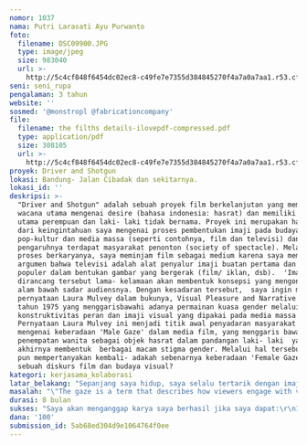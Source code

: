 ```yaml
---
nomor: 1037
nama: Putri Larasati Ayu Purwanto
foto:
  filename: DSC09900.JPG
  type: image/jpeg
  size: 983040
  url: >-
    http://5c4cf848f6454dc02ec8-c49fe7e7355d384845270f4a7a0a7aa1.r53.cf2.rackcdn.com/e0969e83-f290-4723-87c5-253091e5f510/DSC09900.JPG
seni: seni_rupa
pengalaman: 3 tahun
website: ''
sosmed: '@monstropl @fabricationcompany'
file:
  filename: the filths details-ilovepdf-compressed.pdf
  type: application/pdf
  size: 308105
  url: >-
    http://5c4cf848f6454dc02ec8-c49fe7e7355d384845270f4a7a0a7aa1.r53.cf2.rackcdn.com/64d3869b-ee1f-4d2b-9e4b-095af912d799/the%20filths%20details-ilovepdf-compressed.pdf
proyek: Driver and Shotgun
lokasi: Bandung- Jalan Cibadak dan sekitarnya.
lokasi_id: ''
deskripsi: >-
  "Driver and Shotgun" adalah sebuah proyek film berkelanjutan yang memiliki
  wacana utama mengenai desire (bahasa indonesia: hasrat) dan memiliki tokoh
  utama perempuan dan laki- laki tidak bernama. Proyek ini merupakan hasil studi
  dari keingintahuan saya mengenai proses pembentukan imaji pada budaya
  pop-kultur dan media massa (seperti contohnya, film dan televisi) dan
  pengaruhnya terdapat masyarakat penonton (society of spectacle). Melalui
  proses berkaryanya, saya meminjam film sebagai medium karena saya memiliki
  argumen bahwa televisi adalah alat penyalur imaji buatan pertama dan paling
  populer dalam bentukan gambar yang bergerak (film/ iklan, dsb).  'Imaji' yang
  dirancang tersebut lama- kelamaan akan membentuk konsepsi yang mengonstruksi
  alam bawah sadar audiensnya. Dengan kesadaran tersebut,  saya ingin merangkum
  pernyataan Laura Mulvey dalam bukunya, Visual Pleasure and Narrative Cinema di
  tahun 1975 yang menggarisbawahi adanya permainan kuasa gender melalui
  konstruktivitas peran dan imaji visual yang dipakai pada media massa.
  Pernyataan Laura Mulvey ini menjadi titik awal penyadaran masyarakat luas
  mengenai keberadaan 'Male Gaze' dalam media film, yang menggaris bawahi
  penempatan wanita sebagai objek hasrat dalam pandangan laki- laki  yang pada
  akhirnya membentuk  berbagai macam stigma gender. Melalui hal tersebut, saya
  pun mempertanyakan kembali- adakah sebenarnya keberadaan 'Female Gaze' dalam
  sebuah diskurs film dan budaya visual?  
kategori: kerjasama_kolaborasi
latar_belakang: "Sepanjang saya hidup, saya selalu tertarik dengan imaji (gambaran;kesan;bayang- bayang) yang dibentuk oleh media massa. Seperti contohnya, iklan cetak atau digital, film, dan foto . Saya tertarik dengan hubungan 'konspiratif' antara konsep awal dan eksekusi imaji yang dibuat hingga pada akhirnya dapat melahirkan sebuah pandangan baru dalam masyarakat yang diawali dari buah hasil kampanye iklan dan  atau publikasi dari 'imaji' tersebut. Menurut saya, saya  (beserta kawan- kawan lain) di Indonesia yang lahir dan hidup di era 90- an, merupakan generasi yang amerika sebut sebagai \"picture generation\" atau orang orang yang lahir ke dalam  dunia penuh komodifikasi, iklan, dan era televisi, dan membuat saya (dan kawan kawan lain) menganggap awam hal tersebut dan dengan mudahnya mengimplementasikan identitas media massa pada identitas pribadi. (It was the sea of images into which they were born—the media culture of movies and television, popular music, and magazines -Themetropolitanmuseumofart/picturegeneration)\r\n\r\nHal tersebut saya anggap menarik, menyadari peran dari 'imaji' nyatanya begitu besar dalam dunia kami. Saya pun mulai bekerja dengan medium yang memiliki sifat 'pictorial value'- atau berkutat di konstruksi gambar seperti fotografi,dan film. Saya berusaha memasukkan nilai budaya internet yang banal dan biasa membuat  generasi dewasa ini tertarik untuk 'melihat lebih dekat'.\r\n\r\n"
masalah: "\"The gaze is a term that describes how viewers engage with visual media. The viewers recognize woman's identifier and attracted even before they learn about their name. She will not have personal information, what counts is what heroine provokes, or rather what she represents\" -Budd Boetticher, 1950.\r\n\r\nKetertarikan saya terhadap dunia film berawal dari studi dan observasi visual saya terhadap jenis karakter film yang biasa terdapat dalam medium tersebut. Beberapa character archetype/ karakter ikonik dalam film ternyata didominasi oleh visual wanita yang diobjektifikasi dan dikonstruksi sebagai objek fetish terhadap audiens. Sebagai contoh, karakter femme fatale yang merupakan karakter ikonik dari genre noir, dsb.  Saya menyadari adanya penjabaran sebuah karakter dalam dunia film (khususnya hollywood) selalu terlihat stereotipikal dan meredundansikan makna gender dan membentuk stigma (seperti contohnya, karakter perempuan yang terlalu di objektifikasi  membentuk ideologi dan diskurs patriarkis)\r\n\r\nDengan adanya highlight problematika dari Laura Mulvey mengenai 'Male Gaze', saya ingin mencoba mengetahui, apakah 'Female Gaze' dapat juga dibentuk melalui medium film. Saya ingin membuat karya tanpa harus memutarbalikkan makna antar gender, namun dengan memberi plot dan naratif yang memungkinkan keduanya bertindak sesuai dengan role gender masing2 dalam film (men as spectator, women as object), tanpa harus merendahkan satu sama lain."
durasi: 8 bulan
sukses: "Saya akan menganggap karya saya berhasil jika saya dapat:\r\n1. Merangkum dan membahas (baik secara visual, plot dan tema) mengenai apa itu desire (bahasa indonesia:hasrat) sebagai seorang seniman melalui diskurs media film (Karena desire nyatanya adalah nilai jual utama dalam dunia komodifikasi)\r\n2. Dapat bereksperimen visual mengenai topik female gaze yang berkaitan dengan konstruksi visual dalam media massa, dan mendapatkan pengalaman berkarya yang tepat untuk menjadi titik ukur berkarya sebagai seorang seniman,\r\n3. Permainan imaji dalam film saya dapat dirasakan dengan baik oleh audiens karya, dan diharapkan dapat jadi bahasan visual yang baru dalam film Indonesia.\r\n4. Dapat menggarisbawahi stigma gender  (wanita maupun pria) dengan menampilkan stigmatisasi tersebut yang secara banal tergambarkan dalam plot dan visual karya."
dana: '100'
submission_id: 5ab68ed304d9e1064764f0ee
---
```

